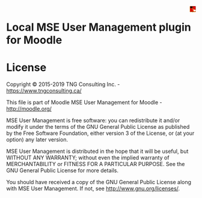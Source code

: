 <img src="pix/logo.png" align="right" />

Local MSE User Management plugin for Moodle
===========================================


# License

Copyright © 2015-2019 TNG Consulting Inc. - https://www.tngconsulting.ca/

This file is part of Moodle MSE User Management for Moodle - http://moodle.org/

MSE User Management is free software: you can redistribute it and/or modify
it under the terms of the GNU General Public License as published by
the Free Software Foundation, either version 3 of the License, or
(at your option) any later version.

MSE User Management is distributed in the hope that it will be useful,
but WITHOUT ANY WARRANTY; without even the implied warranty of
MERCHANTABILITY or FITNESS FOR A PARTICULAR PURPOSE.  See the
GNU General Public License for more details.

You should have received a copy of the GNU General Public License
along with MSE User Management.  If not, see <http://www.gnu.org/licenses/>.
